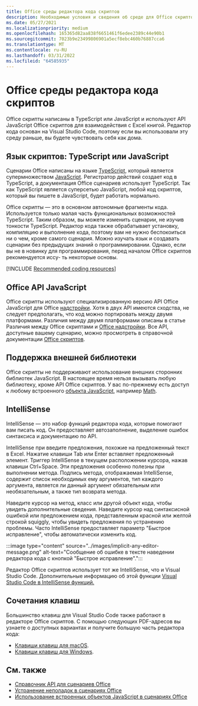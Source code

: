 ```yaml
---
title: Office среды редактора кода скриптов
description: Необходимые условия и сведения об среде для Office скриптов в Excel в Интернете.
ms.date: 05/27/2021
ms.localizationpriority: medium
ms.openlocfilehash: 165365d82aa838f6651461f6edee2389c44e90b1
ms.sourcegitcommit: 7023b9e23499806901a5ecf8ebc460b76887cca6
ms.translationtype: MT
ms.contentlocale: ru-RU
ms.lasthandoff: 03/31/2022
ms.locfileid: "64585935"
---
```

# <a name="office-scripts-code-editor-environment"></a>Office среды редактора кода скриптов

Office скрипты написаны в TypeScript или JavaScript и используют API JavaScript Office скриптов для взаимодействия с Excel книгой. Редактор кода основан на Visual Studio Code, поэтому если вы использовали эту среду раньше, вы будете чувствовать себя как дома.

## <a name="scripting-language-typescript-or-javascript"></a>Язык скриптов: TypeScript или JavaScript

Сценарии Office написаны на языке [TypeScript](https://www.typescriptlang.org/docs/home.html), который является супермножеством [JavaScript](https://developer.mozilla.org/docs/Web/JavaScript). Регистратор действий создает код в TypeScript, а документация Office сценариев использует TypeScript. Так как TypeScript является суперсетью JavaScript, любой код скриптов, который вы пишете в JavaScript, будет работать нормально.

Office скрипты — это в основном автономные фрагменты кода. Используется только малая часть функциональных возможностей TypeScript. Таким образом, вы можете изменить сценарии, не изучив тонкости TypeScript. Редактор кода также обрабатывает установку, компиляцию и выполнение кода, поэтому вам не нужно беспокоиться ни о чем, кроме самого сценария. Можно изучать язык и создавать сценарии без предыдущих знаний о программировании. Однако, если вы не в новинку для программирования, перед началом Office скриптов рекомендуется иссу- ть некоторые основы.

[!INCLUDE [Recommended coding resources](../includes/coding-basics-references.md)]

## <a name="office-scripts-javascript-api"></a>Office API JavaScript

Office скрипты используют специализированную версию API Office JavaScript для Office [надстройки](/office/dev/add-ins/overview/index). Хотя в двух API имеются сходства, не следует предполагать, что код можно портировать между двумя платформами. Различия между двумя платформами описаны в статье Различия между Office скриптами и [Office надстройки](../resources/add-ins-differences.md#apis). Все API, доступные вашему сценарию, можно просмотреть в справочной документации [Office скриптов](/javascript/api/office-scripts/overview).

## <a name="external-library-support"></a>Поддержка внешней библиотеки

Office скрипты не поддерживают использование внешних сторонних библиотек JavaScript. В настоящее время нельзя вызывать любую библиотеку, кроме API Office скриптов. У вас по-прежнему есть доступ к любому встроенного [объекта JavaScript](../develop/javascript-objects.md), например [Math](https://developer.mozilla.org/docs/Web/JavaScript/Reference/Global_Objects/Math).

## <a name="intellisense"></a>IntelliSense

IntelliSense — это набор функций редактора кода, которые помогают вам писать код. Он предоставляет автозаполнение, выделение ошибок синтаксиса и документацию по API.

IntelliSense при введите предложения, похожие на предложенный текст в Excel. Нажатие клавиши Tab или Enter вставляет предложенный элемент. Триггер IntelliSense в текущем расположении курсора, нажав клавиши Ctrl+Space. Эти предложения особенно полезны при выполнении метода. Подпись метода, отображаемая IntelliSense, содержит список необходимых ему аргументов, тип каждого аргумента, является ли данный аргумент обязательным или необязательным, а также тип возврата метода.

Наведите курсор на метод, класс или другой объект кода, чтобы увидеть дополнительные сведения. Наведите курсор над синтаксисной ошибкой или предложением кода, представленным красной или желтой строкой squiggly, чтобы увидеть предложения по устранению проблемы. Часто IntelliSense предоставляет параметр "Быстрое исправление", чтобы автоматически изменить код.

:::image type="content" source="../images/implicit-any-editor-message.png" alt-text="Сообщение об ошибке в тексте наведении редактора кода с кнопкой &quot;Быстрое исправление&quot;.":::

Редактор Office скриптов использует тот же IntelliSense, что и Visual Studio Code. Дополнительные информацию об этой функции [Visual Studio Code в IntelliSense функций.](https://code.visualstudio.com/docs/editor/intellisense#_intellisense-features)

## <a name="keyboard-shortcuts"></a>Сочетания клавиш

Большинство клавиш для Visual Studio Code также работают в редакторе Office скриптов. С помощью следующих PDF-адресов вы узнаете о доступных вариантах и получите большую часть редактора кода:

- [Клавиши клавиш для macOS](https://code.visualstudio.com/shortcuts/keyboard-shortcuts-macos.pdf).
- [Клавиши клавиш для Windows](https://code.visualstudio.com/shortcuts/keyboard-shortcuts-windows.pdf).

## <a name="see-also"></a>См. также

- [Справочник API для сценариев Office](/javascript/api/office-scripts/overview)
- [Устранение неполадок в сценариях Office](../testing/troubleshooting.md)
- [Использование встроенных объектов JavaScript в сценариях Office](../develop/javascript-objects.md)
